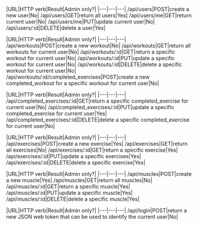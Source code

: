 |URL|HTTP verb|Result|Admin only?|
|---|---|---|
/api/users|POST|create a new user|No|
/api/users|GET|return all users|Yes|
/api/users/me|GET|return current user|No|
/api/users/me|PUT|update current user|No|
/api/users/:id|DELETE|delete a user|Yes|

|URL|HTTP verb|Result|Admin only?|
|---|---|---|
/api/workouts|POST|create a new workout|No|
/api/workouts|GET|return all workouts for current user|No|
/api/workouts/:id|GET|return a specific workout for current user|No|
/api/workouts/:id|PUT|update a specific workout for current user|No|
/api/workouts/:id|DELETE|delete a specific workout for current user|No|
/api/workouts/:id/completed_exercises|POST|create a new completed_workout for a specific workout for current user|No|

|URL|HTTP verb|Result|Admin only?|
|---|---|---|
/api/completed_exercises/:id|GET|return a specific completed_exercise for current user|No|
/api/completed_exercises/:id|PUT|update a specific completed_exercise for current user|Yes|
/api/completed_exercises/:id|DELETE|delete a specific completed_exercise for current user|No|

|URL|HTTP verb|Result|Admin only?|
|---|---|---|
/api/exercises|POST|create a new exercise|Yes|
/api/exercises|GET|return all exercises|No|
/api/exercises/:id|GET|return a specific exercise|Yes|
/api/exercises/:id|PUT|update a specific exercises|Yes|
/api/exercises/:id|DELETE|delete a specific exercise|Yes|

|URL|HTTP verb|Result|Admin only?|
|---|---|---|
/api/muscles|POST|create a new muscle|Yes|
/api/muscles|GET|return all muscles|No|
/api/muscles/:id|GET|return a specific muscle|Yes|
/api/muscles/:id|PUT|update a specific muscle|Yes|
/api/muscles/:id|DELETE|delete a specific muscle|Yes|

|URL|HTTP verb|Result|Admin only?|
|---|---|---|
/api/login|POST|return a new JSON web token that can be used to identify the current user|No|
